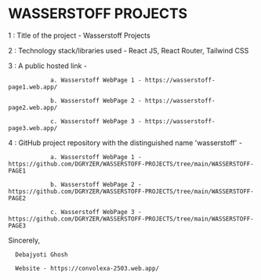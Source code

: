# WASSERSTOFF PROJECTS
 
1 : Title of the project - Wasserstoff Projects

2 : Technology stack/libraries used - React JS, React Router, Tailwind CSS

3 : A public hosted link - 

                a. Wasserstoff WebPage 1 - https://wasserstoff-page1.web.app/ 

                b. Wasserstoff WebPage 2 - https://wasserstoff-page2.web.app/

                c. Wasserstoff WebPage 3 - https://wasserstoff-page3.web.app/


4 : GitHub project repository with the distinguished name 'wasserstoff' - 

                a. Wasserstoff WebPage 1 - https://github.com/DGRYZER/WASSERSTOFF-PROJECTS/tree/main/WASSERSTOFF-PAGE1

                b. Wasserstoff WebPage 2 - https://github.com/DGRYZER/WASSERSTOFF-PROJECTS/tree/main/WASSERSTOFF-PAGE2

                c. Wasserstoff WebPage 3 - https://github.com/DGRYZER/WASSERSTOFF-PROJECTS/tree/main/WASSERSTOFF-PAGE3


Sincerely,

      Debajyoti Ghosh
      
      Website - https://convolexa-2503.web.app/ 

